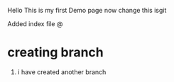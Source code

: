 Hello 
This is my first Demo page 
 now change this isgit 

 Added index file 
 @

 # creating branch 
  
  1. i have created another branch 
